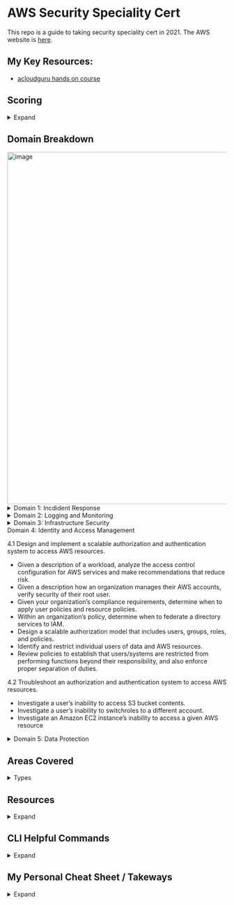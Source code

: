 # AWS Security Speciality Cert
This repo is a guide to taking security speciality cert in 2021. The AWS website is [here](https://aws.amazon.com/certification/certified-security-specialty/).

## My Key Resources: 
* [acloudguru hands on course](https://acloudguru.com/course/aws-certified-security-specialty)

## Scoring
<details>
  <summary>Expand</summary>
  
* 100 - 1000 with minimum 720
* scaled scoring model
* 15 unscored questions that do not affect your score
* Unanswered questions are scored as incorrect; there is no penalty for guessing
* Multiple-choice: Has one correct response and three incorrect responses (distractors).
* Multiple-response: Has two or more correct responses out of five or more options
</details>

## Domain Breakdown 
<img width="807" alt="image" src="https://user-images.githubusercontent.com/44328319/133793047-a5f83399-c53b-4bbb-b12f-322619eb123f.png">

<details>
  <summary>Domain 1: Incdident Response </summary>
  
1.1 Given an AWS abuse notice, evaluate the suspected compromised instance or exposed access keys.
* Given an AWS Abuse report about an EC2 instance, securely isolate the instance as part of a forensic investigation.
* Analyze logs relevant to a reported instance to verify a breach, and collect relevant data.
* Capture a memory dump from a suspected instancefor later deep analysis or for legal compliance reasons.
  
1.2 Verify that the Incident Response plan includes relevant AWS services.
* Determine if changes to baseline security configuration have been made.
* Determine if list omits services,processes, or procedures which facilitate Incident Response.
* Recommend services, processes, procedures to remediate gaps.

1.3 Evaluate the configuration of automated alerting, and execute possible remediation of security-related incidents and emerging issues.
* Automate evaluation of conformance with rules for new/changed/removed resources.
* Apply rule-based alerts for common infrastructure misconfigurations.
* Review previous security incidents and recommend improvements to existing systems
  
</details>
<details>
  <summary>Domain 2: Logging and Monitoring </summary>
  
2.1 Design and implement security monitoring and alerting.
* Analyze architecture and identify monitoring requirements and sources for monitoring statistics.
* Analyze architecture to determine which AWS services can be used to automate monitoring and alerting.*
* Analyze the requirements for custom application monitoring, and determine how this could be achieved.
* Setup automated tools/scripts to perform regular audits.
Version 2.0SCS-C014|P A G E

2.2 Troubleshoot security monitoring and alerting.
* Given an occurrence of a known event without the expected alerting, analyze the service functionality and configuration andremediate.
* Given an occurrence of a known event without the expected alerting, analyze the permissions and remediate.
* Given a custom application which is not reporting its statistics, analyze the configuration and remediate.
* Review audit trails of system and user activity.

2.3 Design and implement a logging solution.
* Analyze architecture and identify logging requirements and sources for log ingestion.
* Analyze requirements and implement durable and secure log storage according to AWS best practices.
* Analyzearchitecture to determine which AWS services can be used to automate log ingestion and analysis.

2.4Troubleshoot logging solutions.
* Given the absence of logs, determine the incorrect configuration and define remediation steps.
* Analyze logging access permissions to determine incorrect configuration and define remediation steps.
* Based on the security policy requirements, determine the correct log level, type, and sources
</details>


<details>
  <summary>Domain 3: Infrastructure Security </summary>
  
3.1 Design edge security on AWS.
* For a given workload, assess and limit the attack surface.
* Reduce blast radius (e.g. by distributing applications across accounts and regions).
* Choose appropriate AWS and/or third-party edge services such as WAF, CloudFront and Route53 to protect against DDoS or filter application-level attacks.
* Given a set of edge protection requirements for an application, evaluate the mechanisms to prevent and detect intrusions for compliance and recommend required changes.
* Test WAF rules to ensure they block malicious traffic.

3.2 Design and implement a secure network infrastructure.
* Disable any unnecessary network ports and protocols.
* Given a set of edge protection requirements, evaluate the security groups and NACLs of an application for compliance and recommend required changes.
* Given security requirements, decide on network segmentation (e.g. security groups and NACLs) that allow the minimum ingress/egress access required.
* Determine the use case for VPN or Direct Connect.Determine the use case for enabling VPC Flow Logs.
* Given a description of the network infrastructure for a VPC, analyze the use of subnets and gateways for secure operation.

3.3 Troubleshoot a secure network infrastructure.
* Determine where network traffic flow is being denied.
* Given a configuration,confirm security groups and NACLs have been implemented correctly.


3.4 Design and implement host-based security.
* Given security requirements, install and configure host-based protections including Inspector, SSM.
* Decide when to use host-based firewall like iptables.Recommend methods for host hardening and monitoring.
</details>
  <summary>Domain 4: Identity and Access Management </summary>
  
4.1 Design and implement a scalable authorization and authentication system to access AWS resources.
* Given a description of a workload, analyze the access control configuration for AWS services and make recommendations that reduce risk.
* Given a description how an organization manages their AWS accounts, verify security of their root user.
* Given your organization’s compliance requirements, determine when to apply user policies and resource policies.
* Within an organization’s policy, determine when to federate a directory services to IAM.
* Design a scalable authorization model that includes users, groups, roles, and policies.
* Identify and restrict individual users of data and AWS resources.
* Review policies to establish that users/systems are restricted from performing functions beyond their responsibility, and also enforce proper separation of duties.

4.2 Troubleshoot an authorization and authentication system to access AWS resources.
* Investigate a user’s inability to access S3 bucket contents.
* Investigate a user’s inability to switchroles to a different account.
* Investigate an Amazon EC2 instance’s inability to access a given AWS resource

</details>
<details>
  <summary>Domain 5: Data Protection</summary>
  
5.1 Design and implement key management and use.
* Analyze a given scenario to determine an appropriate key management solution.
* Given a set of data protection requirements, evaluate key usage and recommend required changes.
* Determine and control the blast radius of a key compromise event and design a solution to contain the same.

5.2 Troubleshoot key management.
* Breakdown the difference between a KMS key grant and IAM policy.
* Deduce the precedence given different conflicting policies for a given key.
* Determine when and how to revoke permissions for a user or service in the event of a compromise.

5.3 Design and implement a data encryption solution for data at rest and data in transit.
* Given a set of data protection requirements, evaluate the security of the data at rest in a workload and recommend required changes.
* Verify policy on a key such that it can only beused by specific AWS services.
* Distinguish the compliance state of data through tag-based data classifications and automate remediation.
* Evaluate a number of transport encryption techniques and select the appropriate method (i.e. TLS, IPsec, client-side KMS encryption).
</details>

## Areas Covered
<details>
  <summary>Types</summary>


</details>

  
## Resources
<details>
    <summary>Expand</summary>
  
* 
 </details>  

## CLI Helpful Commands
<details>
  <summary>Expand</summary>
  
* ```aws configure```
* Copies file from local to bucket```aws s3 cp <path> s3://<bucket>```
* List buckets```aws s3 ls```
* List Bucket Content: ```aws s3 ls s3://<bucket>```
* Create s3 bucket ```aws s3api create-bucket --bucket <bucketname> --region us-east-1```
* grab your environment variables from cli ```env | grep ^AWS```
* What is the policies attached to that user ```aws iam list-attached-user-policies --user-name=$AWS_ACCOUNT_USERNAME```
* Create iam user ```aws iam create-user --user-name root-for-vault```
* Attach policy ```aws iam attach-user-policy --user-name root-for-vault --policy-arn arn:aws:iam::${AWS_ACCOUNT_ID}:policy/vault-root```
* Create access key and secret passing to txt for temp use ```aws iam create-access-key --user-name root-for-vault | tee root-for-vault-keys.txt```
* Set default region ```export AWS_DEFAULT_REGION=us-east-1```
* Create VPC ```aws ec2 create-default-vpc```
* Run EC2 ```aws ec2 run-instances --image-id <amiid> --instance-type <ec2type> --count 1```
* List RDS ```aws rds describe-db-instances```
* Grab metadata from instance ```curl http://169.254.169.254/latest/meta-data/``` ```wget http://169.254.169.254/latest/meta-data/```
* Grab userdata from instance ```curl http://169.254.169.254/latest/user-data/```
* List lambda functions ```aws lambda list-functions --max-items 10```  [Full list of lambda cli ](https://docs.aws.amazon.com/cli/latest/reference/lambda/index.html)
* Invoke Lambda ```aws lambda invoke \
    --function-name my-function \
    --payload '{ "name": "Bob" }' \
    response.json```
* Delete an S3 bucket and all its contents with just one command 
`aws s3 rb s3://bucket-name -force`
* Copy a directory and its subfolders from your PC to Amazon S3 
`aws s3 cp MYFolder s3://bucket-name -recursive [-region us-west-2]`
* Display subsets of all available ec2 images 
`aws ec2 describe-images | grep ubuntu`
* List users in a different format 
`aws iam list-users --output table`
* Get credentialed IAM reports from CLI `aws iam generate-credential-report` and read it `aws iam get-credential-report --output text | base64 --decode >> credentialreport.csv`
* List the sizes of an S3 bucket and its contents 
`aws s3api list-objects --bucket BUCKETNAME --output json --query " 
[sum(Contents[].Size), length(Contents[])]"`
* Move S3 bucket to a different location 
`aws s3 sync s3://oldbucket s3://newbucket --source-region us-west-l 
--region us-west-2`
* sync files from local but exlude some directories and .pem `aws s3 sync <YOURLOCALPATH> s3://<YOURBUCKETNAME> --exclude 'scripts/*' --exclude '*.pem'`
* List users by ARN 
`aws iam list-users --output json | jq -r .Users[].Arn`
* List all of your instances that are currently running
`aws ec2 describe-instances --filters Name=instance-state-name,Values=running --query 'Reservations[*].Instances[].[InstanceId,State,PublicIpAddress, Tags[?Key==`Name`].Value]' --region us-east-1 --output json | jq `
`aws ec2 describe-instances --filters Name=instance-state-name,Values=running --region us-east-1 --output table`
* start ec2 instances `aws ec2 start-instances --instance-ids <your instance id>`
* describe your sg rules `aws ec2 describe-security-group-rules`
* Other ways to pass input parameters to the AWS CLI with JSON 
`aws iam put-user-policy --user-name AWS-Cli-Test --policy-name 
Power-Access --policy-document { "Statement":[{ "Effect": 
"Allow" , "NotAction":"iam:*", "Resource": "*"} ] }`
* When backups complete send to sns topic `aws backup put-backup-vault-notifications --endpoint-url https://backup.eu-west-1.amazonaws.com --backup-vault-name examplevault --sns-topic-arn arn:aws:sns:eu-west-1:111111111111:exampletopic --backup-vault-events BACKUP_JOB_COMPLETED`
* Get backups notifications `aws backup get-backup-vault-notifications --backup-vault-name examplevault`
</details>

## My Personal Cheat Sheet / Takeways
 <details>
    <summary>Expand</summary>
   
 * 
   
 </details>  

